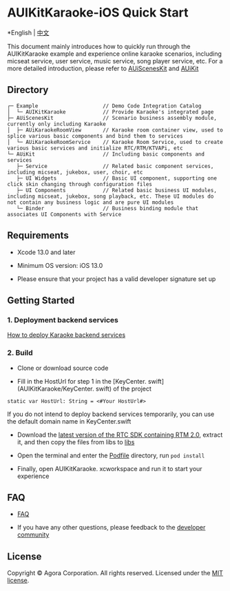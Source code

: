 # AUIKitKaraoke-iOS Quick Start

*English | [中文](README_zh.md)

This document mainly introduces how to quickly run through the AUIKitKaraoke example  and experience online karaoke scenarios, including micseat service, user service, music service, song player service, etc. For a more detailed introduction, please refer to [AUiScenesKit](../../AScenesKit/README.md) and [AUiKit](../../../backend/README.md)


## Directory
```
┌─ Example                     // Demo Code Integration Catalog
│  └─ AUIKitKaraoke            // Provide Karaoke's integrated page
├─ AUiScenesKit                // Scenario business assembly module, currently only including Karaoke
│  ├─ AUiKaraokeRoomView       // Karaoke room container view, used to splice various basic components and bind them to services
│  └─ AUiKaraokeRoomService    // Karaoke Room Service, used to create various basic services and initialize RTC/RTM/KTVAPi, etc
└─ AUiKit                      // Including basic components and services
   ├─ Service                  // Related basic component services, including micseat, jukebox, user, choir, etc
   ├─ UI Widgets               // Basic UI component, supporting one click skin changing through configuration files
   ├─ UI Components            // Related basic business UI modules, including micseat, jukebox, song playback, etc. These UI modules do not contain any business logic and are pure UI modules
   └─ Binder                   // Business binding module that associates UI Components with Service
```

## Requirements

- Xcode 13.0 and later

- Minimum OS version: iOS 13.0

- Please ensure that your project has a valid developer signature set up


## Getting Started

### 1. Deployment backend services

[How to deploy Karaoke backend services](https://bitbucket.agoralab.co/projects/ADUC/repos/uikit-backend/browse/README_zh.md?at=refs%2Fheads%2Fdevelop)  

### 2. Build
- Clone or download  source code

- Fill in the HostUrl for step 1 in the [KeyCenter. swift] (AUIKitKaraoke/KeyCenter. swift) of the project
```
static var HostUrl: String = <#Your HostUrl#>
```
If you do not intend to deploy backend services temporarily, you can use the default domain name in KeyCenter.swift

- Download the [ latest version of the RTC SDK containing RTM 2.0](https://download.agora.io/sdk/release/Agora_Native_SDK_for_iOS_hyf_63842_FULL_20230428_1607_263060.zip), extract it, and then copy the files from libs to [libs](libs)

- Open the terminal and enter the [Podfile](Podfile) directory, run `pod install`

- Finally, open AUIKitKaraoke. xcworkspace and run it to start your experience


## FAQ

- [FAQ](../../doc/KaraokeFAQ.md)

- If you have any other questions, please feedback to the [developer community](https://www.rtcdeveloper.cn/cn/community/discussion/0)


## License

Copyright © Agora Corporation. All rights reserved.
Licensed under the [MIT license](LICENSE).
